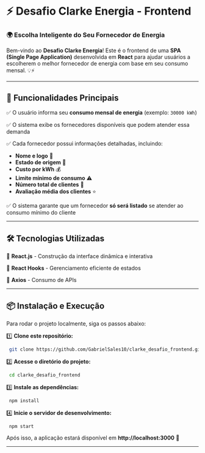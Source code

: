 # ⚡ Desafio Clarke Energia - Frontend

### 🌍 Escolha Inteligente do Seu Fornecedor de Energia

Bem-vindo ao **Desafio Clarke Energia**! Este é o frontend de uma **SPA (Single Page Application)** desenvolvida em **React** para ajudar usuários a escolherem o melhor fornecedor de energia com base em seu consumo mensal. 💡⚡

---

## 🚀 Funcionalidades Principais
✅ O usuário informa seu **consumo mensal de energia** (exemplo: `30000 kWh`)

✅ O sistema exibe os fornecedores disponíveis que podem atender essa demanda

✅ Cada fornecedor possui informações detalhadas, incluindo:
   - **Nome e logo** 🏢
   - **Estado de origem** 📍
   - **Custo por kWh** 💰
   - **Limite mínimo de consumo** ⚠️
   - **Número total de clientes** 👥
   - **Avaliação média dos clientes** ⭐
     
✅ O sistema garante que um fornecedor **só será listado** se atender ao consumo mínimo do cliente

---

## 🛠️ Tecnologias Utilizadas

🔹 **React.js** - Construção da interface dinâmica e interativa

🔹 **React Hooks** - Gerenciamento eficiente de estados

🔹 **Axios** - Consumo de APIs

---

## 📦 Instalação e Execução

Para rodar o projeto localmente, siga os passos abaixo:

1️⃣ **Clone este repositório:**
```bash
 git clone https://github.com/GabrielSales10/clarke_desafio_frontend.git
```

2️⃣ **Acesse o diretório do projeto:**
```bash
 cd clarke_desafio_frontend
```

3️⃣ **Instale as dependências:**
```bash
 npm install
```

4️⃣ **Inicie o servidor de desenvolvimento:**
```bash
 npm start
```

Após isso, a aplicação estará disponível em **http://localhost:3000** 🚀

---



